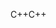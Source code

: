 <span data-ttu-id="b1d82-101">C++</span><span class="sxs-lookup"><span data-stu-id="b1d82-101">C++</span></span>